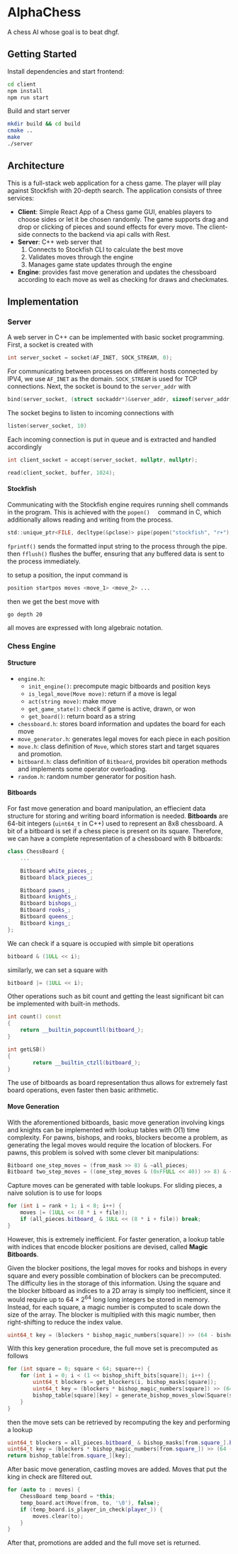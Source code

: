 # AlphaChess
A chess AI whose goal is to beat dhgf.
## Getting Started
Install dependencies and start frontend:
``` bash
cd client
npm install
npm run start
```
Build and start server
``` bash
mkdir build && cd build
cmake ..
make
./server
```
## Architecture
This is a full-stack web application for a chess game. The player will play against Stockfish with 20-depth search. The application consists of three services:
* **Client**: Simple React App of a Chess game GUI, enables players to choose sides or let it be chosen randomly. The game supports drag and drop or clicking of pieces and sound effects for every move. The client-side connects to the backend via api calls with Rest.
* **Server**: C++ web server that 
    1. Connects to Stockfish CLI to calculate the best move
    2. Validates moves through the engine
    3. Manages game state updates through the engine
* **Engine**: provides fast move generation and updates the chessboard according to each move as well as checking for draws and checkmates.
## Implementation
### Server
A web server in C++ can be implemented with basic socket programming. First, a socket is created with
``` C
int server_socket = socket(AF_INET, SOCK_STREAM, 0);
```
For communicating between processes on different hosts connected by IPV4, we use `AF_INET` as the domain. `SOCK_STREAM` is used for TCP connections. Next, the socket is bound to the `server_addr` with
``` C
bind(server_socket, (struct sockaddr*)&server_addr, sizeof(server_addr))
```
The socket begins to listen to incoming connections with    
``` C
listen(server_socket, 10)
```
Each incoming connection is put in queue and is extracted and handled accordingly
``` C
int client_socket = accept(server_socket, nullptr, nullptr);

read(client_socket, buffer, 1024);
```
#### Stockfish
Communicating with the Stockfish engine requires running shell commands in the program. This is achieved with the `popen()  ` command in C, which additionally allows reading and writing from the process. 
``` C
std::unique_ptr<FILE, decltype(&pclose)> pipe(popen("stockfish", "r+"), pclose);
```
`fprintf()` sends the formatted input string to the process through the pipe. then `fflush()` flushes the buffer,  ensuring that any buffered data is sent to the process immediately.

to setup a position, the input command is
``` bash
position startpos moves <move_1> <move_2> ...
```
then we get the best move with
```
go depth 20
```
all moves are expressed with long algebraic notation.
### Chess Engine
#### Structure
* `engine.h`: 
    * `init_engine()`: precompute magic bitboards and position keys
    * `is_legal_move(Move move)`: return if a move is legal
    * `act(string move)`: make move
    * `get_game_state()`: check if game is active, drawn, or won
    * `get_board()`: return board as a string
* `chessboard.h`: stores board information and updates the board for each move
* `move_generator.h`: generates legal moves for each piece in each position
* `move.h`: class definition of `Move`, which stores start and target squares and promotion.
* `bitboard.h`: class definition of `Bitboard`, provides bit operation methods and implements some operator overloading.
* `random.h`: random number generator for position hash.
#### Bitboards
For fast move generation and board manipulation, an effiecient data structure for storing and writing board information is needed. **Bitboards** are 64-bit integers (`uint64_t` in C++) used to represent an 8x8 chessboard. A bit of a bitboard is set if a chess piece is present on its square. Therefore, we can have a complete representation of a chessboard with 8 bitboards:
``` C++
class ChessBoard {
    ...

    Bitboard white_pieces_;
    Bitboard black_pieces_;

    Bitboard pawns_;
    Bitboard knights_;
    Bitboard bishops_;
    Bitboard rooks_;
    Bitboard queens_;
    Bitboard kings_;
};
```
We can check if a square is occupied with simple bit operations
``` C++
bitboard & (1ULL << i);
```
similarly, we can set a square with
``` C++
bitboard |= (1ULL << i);
```
Other operations such as bit count and getting the least significant bit can be implemented with built-in methods.
``` C++
int count() const
{        
    return __builtin_popcountll(bitboard_);
}

int getLSB() 
{
        return __builtin_ctzll(bitboard_);
}
```
The use of bitboards as board representation thus allows for extremely fast board operations, even faster then basic arithmetic.
#### Move Generation
With the aforementioned bitboards, basic move generation involving kings and knights can be implemented with lookup tables with $O(1)$ time complexity. For pawns, bishops, and rooks, blockers become a problem, as generating the legal moves would require the location of blockers. For pawns, this problem is solved with some clever bit manipulations:
``` C++
Bitboard one_step_moves = (from_mask >> 8) & ~all_pieces;
Bitboard two_step_moves = ((one_step_moves & (0xFFULL << 40)) >> 8) & ~all_pieces;
```
Capture moves can be generated with table lookups. For sliding pieces, a naive solution is to use for loops
``` C++
for (int i = rank + 1; i < 8; i++) {
    moves |= (1ULL << (8 * i + file));
    if (all_pieces.bitboard_ & 1ULL << (8 * i + file)) break;
}
```
However, this is extremely inefficient. For faster generation, a lookup table with indices that encode blocker positions are devised, called **Magic Bitboards**. 

Given the blocker positions, the legal moves for rooks and bishops in every square and every possible combination of blockers can be precomputed. The difficulty lies in the storage of this information. Using the square and the blocker bitboard as indices to a 2D array is simply too inefficient, since it would require up to $64 \times 2^{64}$ long long integers be stored in memory. Instead, for each square, a magic number is computed to scale down the size of the array. The blocker is multiplied with this magic number, then right-shifting to reduce the index value.
``` C++
uint64_t key = (blockers * bishop_magic_numbers[square]) >> (64 - bishop_shift_bits[square]);
```
With this key generation procedure, the full move set is precomputed as follows
``` C++
for (int square = 0; square < 64; square++) {
    for (int i = 0; i < (1 << bishop_shift_bits[square]); i++) {
        uint64_t blockers = get_blockers(i, bishop_masks[square]);
        uint64_t key = (blockers * bishop_magic_numbers[square]) >> (64 - bishop_shift_bits[square]);
        bishop_table[square][key] = generate_bishop_moves_slow(Square(square), Bitboard(blockers));
    }
}
```
then the move sets can be retrieved by recomputing the key and performing a lookup
``` C++
uint64_t blockers = all_pieces.bitboard_ & bishop_masks[from.square_].bitboard_;
uint64_t key = (blockers * bishop_magic_numbers[from.square_]) >> (64 - bishop_shift_bits[from.square_]);
return bishop_table[from.square_][key];
```
After basic move generation, castling moves are added. Moves that put the king in check are filtered out.
``` C++
for (auto to : moves) {
    ChessBoard temp_board = *this;
    temp_board.act(Move(from, to, '\0'), false);
    if (temp_board.is_player_in_check(player_)) {            
        moves.clear(to);
    }
}
``` 
After that, promotions are added and the full move set is returned.